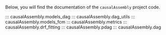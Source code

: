 Below, you will find the documentation of the
`causalAssembly` project code.

::: causalAssembly.models_dag
::: causalAssembly.dag_utils
::: causalAssembly.models_fcm
::: causalAssembly.metrics
::: causalAssembly.drf_fitting
::: causalAssembly.pdag
::: causalAssembly.dag
